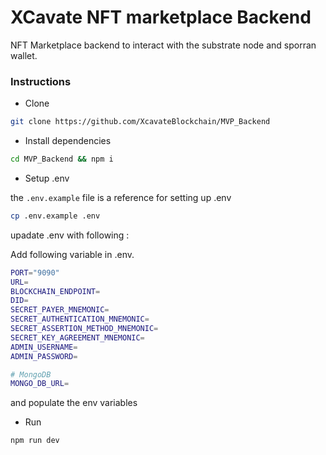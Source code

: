 # XCavate NFT marketplace Backend

NFT Marketplace backend to interact with the substrate node and sporran wallet.

### Instructions

-   Clone

```sh
git clone https://github.com/XcavateBlockchain/MVP_Backend
```

-   Install dependencies

```sh
cd MVP_Backend && npm i
```

-   Setup .env

the `.env.example` file is a reference for setting up .env

```sh
cp .env.example .env
```

upadate .env with following :

Add following variable in .env.

```sh
PORT="9090"
URL=
BLOCKCHAIN_ENDPOINT=
DID=
SECRET_PAYER_MNEMONIC=
SECRET_AUTHENTICATION_MNEMONIC=
SECRET_ASSERTION_METHOD_MNEMONIC=
SECRET_KEY_AGREEMENT_MNEMONIC=
ADMIN_USERNAME=
ADMIN_PASSWORD=

# MongoDB
MONGO_DB_URL=
```

and populate the env variables

-   Run

```sh
npm run dev
```
